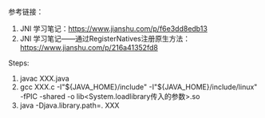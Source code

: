 参考链接：
1. JNI 学习笔记：<https://www.jianshu.com/p/f6e3dd8edb13>
2. JNI 学习笔记——通过RegisterNatives注册原生方法：<https://www.jianshu.com/p/216a41352fd8>

Steps:
1. javac XXX.java
2. gcc XXX.c -I"${JAVA_HOME}/include" -I"${JAVA_HOME}/include/linux" -fPIC -shared -o lib<System.loadlibrary传入的参数>.so
3. java -Djava.library.path=. XXX
